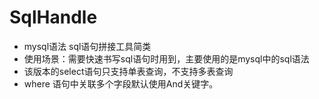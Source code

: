 # SqlHandle
 * mysql语法 sql语句拼接工具简类
 * 使用场景：需要快速书写sql语句时用到，主要使用的是mysql中的sql语法
 * 该版本的select语句只支持单表查询，不支持多表查询
 * where 语句中关联多个字段默认使用And关键字。
